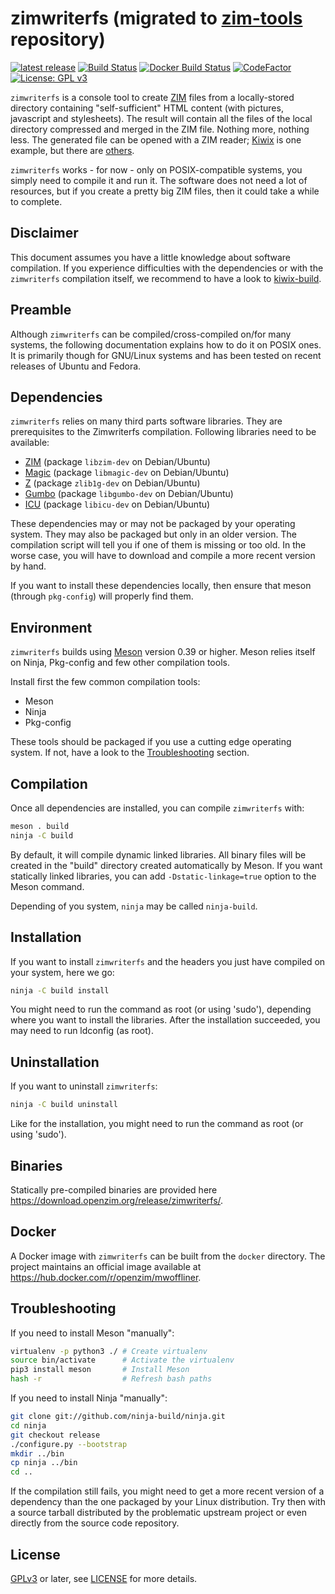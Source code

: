 zimwriterfs (migrated to [zim-tools](https://github.com/openzim/zim-tools) repository)
==============================================


[![latest release](https://img.shields.io/github/v/tag/openzim/zimwriterfs?label=latest%20release&sort=semver)](https://download.openzim.org/release/zimwriterfs/)
[![Build Status](https://github.com/openzim/zimwriterfs/workflows/CI/badge.svg?query=branch%3Amaster)](https://github.com/openzim/zimwriterfs/actions?query=branch%3Amaster)
[![Docker Build Status](https://img.shields.io/docker/build/openzim/zimwriterfs)](https://hub.docker.com/r/openzim/zimwriterfs)
[![CodeFactor](https://www.codefactor.io/repository/github/openzim/zimwriterfs/badge)](https://www.codefactor.io/repository/github/openzim/zimwriterfs)
[![License: GPL v3](https://img.shields.io/badge/License-GPLv3-blue.svg)](https://www.gnu.org/licenses/gpl-3.0)

`zimwriterfs` is a console tool to create [ZIM](https://openzim.org)
files from a locally-stored directory containing "self-sufficient"
HTML content (with pictures, javascript and stylesheets). The result
will contain all the files of the local directory compressed and
merged in the ZIM file. Nothing more, nothing less. The generated file
can be opened with a ZIM reader; [Kiwix](https://kiwix.org) is one
example, but there are [others](https://openzim.org/wiki/ZIM_Readers).

`zimwriterfs` works - for now - only on POSIX-compatible systems, you
simply need to compile it and run it. The software does not need a lot
of resources, but if you create a pretty big ZIM files, then it could
take a while to complete.

Disclaimer
----------

This document assumes you have a little knowledge about software
compilation. If you experience difficulties with the dependencies or
with the `zimwriterfs` compilation itself, we recommend to have a look
to [kiwix-build](https://github.com/kiwix/kiwix-build).

Preamble
--------

Although `zimwriterfs` can be compiled/cross-compiled on/for many
systems, the following documentation explains how to do it on POSIX
ones. It is primarily though for GNU/Linux systems and has been tested
on recent releases of Ubuntu and Fedora.

Dependencies
------------

`zimwriterfs` relies on many third parts software libraries. They are
prerequisites to the Zimwriterfs compilation. Following libraries
need to be available:

* [ZIM](https://openzim.org) (package `libzim-dev` on Debian/Ubuntu)
* [Magic](https://www.darwinsys.com/file/) (package  `libmagic-dev` on Debian/Ubuntu)
* [Z](https://zlib.net/) (package `zlib1g-dev` on Debian/Ubuntu)
* [Gumbo](https://github.com/google/gumbo-parser) (package `libgumbo-dev` on Debian/Ubuntu)
* [ICU](http://site.icu-project.org/) (package `libicu-dev` on Debian/Ubuntu)

These dependencies may or may not be packaged by your operating
system. They may also be packaged but only in an older version. The
compilation script will tell you if one of them is missing or too old.
In the worse case, you will have to download and compile a more recent
version by hand.

If you want to install these dependencies locally, then ensure that
meson (through `pkg-config`) will properly find them.

Environment
-----------

`zimwriterfs` builds using [Meson](https://mesonbuild.com/) version
0.39 or higher. Meson relies itself on Ninja, Pkg-config and few other
compilation tools.

Install first the few common compilation tools:
* Meson
* Ninja
* Pkg-config

These tools should be packaged if you use a cutting edge operating
system. If not, have a look to the [Troubleshooting](#Troubleshooting)
section.

Compilation
-----------

Once all dependencies are installed, you can compile `zimwriterfs` with:
```bash
meson . build
ninja -C build
```

By default, it will compile dynamic linked libraries. All binary files
will be created in the "build" directory created automatically by
Meson. If you want statically linked libraries, you can add
`-Dstatic-linkage=true` option to the Meson command.

Depending of you system, `ninja` may be called `ninja-build`.

Installation
------------

If you want to install `zimwriterfs` and the headers you just have
compiled on your system, here we go:
```bash
ninja -C build install
```

You might need to run the command as root (or using 'sudo'), depending
where you want to install the libraries. After the installation
succeeded, you may need to run ldconfig (as root).

Uninstallation
--------------

If you want to uninstall `zimwriterfs`:
```bash
ninja -C build uninstall
```

Like for the installation, you might need to run the command as root
(or using 'sudo').

Binaries
--------

Statically pre-compiled binaries are provided here
https://download.openzim.org/release/zimwriterfs/.

Docker
------

A Docker image with `zimwriterfs` can be built from the `docker`
directory. The project maintains an official image available at
https://hub.docker.com/r/openzim/mwoffliner.

Troubleshooting
---------------

If you need to install Meson "manually":
```bash
virtualenv -p python3 ./ # Create virtualenv
source bin/activate      # Activate the virtualenv
pip3 install meson       # Install Meson
hash -r                  # Refresh bash paths
```

If you need to install Ninja "manually":
```bash
git clone git://github.com/ninja-build/ninja.git
cd ninja
git checkout release
./configure.py --bootstrap
mkdir ../bin
cp ninja ../bin
cd ..
```

If the compilation still fails, you might need to get a more recent
version of a dependency than the one packaged by your Linux
distribution. Try then with a source tarball distributed by the
problematic upstream project or even directly from the source code
repository.

License
-------

[GPLv3](https://www.gnu.org/licenses/gpl-3.0) or later, see
[LICENSE](LICENSE) for more details.
